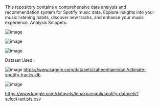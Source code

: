This repository contains a comprehensive data analysis and recommendation system for Spotify music data. Explore insights into your music listening habits, discover new tracks, and enhance your music experience.
Analysis Snippets:

![image](https://github.com/Akashk21/Spotify-Data-Analysis-/assets/71625383/817b6a1d-ae37-4357-af9e-4ece785400f2)

![image](https://github.com/Akashk21/Spotify-Data-Analysis-/assets/71625383/c25d6be0-ce0b-4214-b910-a820d4c196c1)

![image](https://github.com/Akashk21/Spotify-Data-Analysis-/assets/71625383/02a5525d-ea12-40cf-a3ca-0209a0dbd401)


Dataset Used :

![image](https://github.com/Akashk21/Spotify-Data-Analysis-/assets/71625383/1e3f52b8-305b-43e8-a456-bbe489f745bd)
https://www.kaggle.com/datasets/zaheenhamidani/ultimate-spotify-tracks-db

![image](https://github.com/Akashk21/Spotify-Data-Analysis-/assets/71625383/a69e7427-a297-4d82-9ccc-0b83796973a8)

https://www.kaggle.com/datasets/lehaknarnauli/spotify-datasets?select=artists.csv
